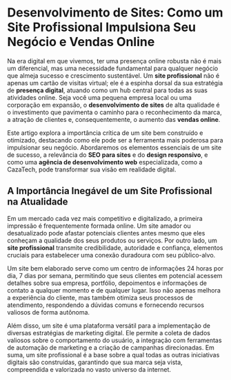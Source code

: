 # Desenvolvimento de Sites: Como um Site Profissional Impulsiona Seu Negócio e Vendas Online

Na era digital em que vivemos, ter uma presença online robusta não é mais um diferencial, mas uma necessidade fundamental para qualquer negócio que almeja sucesso e crescimento sustentável. Um **site profissional** não é apenas um cartão de visitas virtual; ele é a espinha dorsal da sua estratégia de **presença digital**, atuando como um hub central para todas as suas atividades online. Seja você uma pequena empresa local ou uma corporação em expansão, o **desenvolvimento de sites** de alta qualidade é o investimento que pavimenta o caminho para o reconhecimento da marca, a atração de clientes e, consequentemente, o aumento das **vendas online**.

Este artigo explora a importância crítica de um site bem construído e otimizado, destacando como ele pode ser a ferramenta mais poderosa para impulsionar seu negócio. Abordaremos os elementos essenciais de um site de sucesso, a relevância do **SEO para sites** e do **design responsivo**, e como uma **agência de desenvolvimento web** especializada, como a CazaTech, pode transformar sua visão em realidade digital.

## A Importância Inegável de um Site Profissional na Atualidade

Em um mercado cada vez mais competitivo e digitalizado, a primeira impressão é frequentemente formada online. Um site amador ou desatualizado pode afastar potenciais clientes antes mesmo que eles conheçam a qualidade dos seus produtos ou serviços. Por outro lado, um **site profissional** transmite credibilidade, autoridade e confiança, elementos cruciais para estabelecer uma conexão duradoura com seu público-alvo.

Um site bem elaborado serve como um centro de informações 24 horas por dia, 7 dias por semana, permitindo que seus clientes em potencial acessem detalhes sobre sua empresa, portfólio, depoimentos e informações de contato a qualquer momento e de qualquer lugar. Isso não apenas melhora a experiência do cliente, mas também otimiza seus processos de atendimento, respondendo a dúvidas comuns e fornecendo recursos valiosos de forma autônoma.

Além disso, um site é uma plataforma versátil para a implementação de diversas estratégias de marketing digital. Ele permite a coleta de dados valiosos sobre o comportamento do usuário, a integração com ferramentas de automação de marketing e a criação de campanhas direcionadas. Em suma, um site profissional é a base sobre a qual todas as outras iniciativas digitais são construídas, garantindo que sua marca seja vista, compreendida e valorizada no vasto universo da internet.

